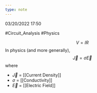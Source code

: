 ```yaml
---
type: note
---
```

03/20/2022 17:50

  #Circuit_Analysis #Physics 


$$
V=IR
$$
In physics (and more generally),
$$
\vec{J}=\sigma\vec{E}
$$
where
- $\vec J$ = [[Current Density]] 
- $\sigma$ = [[Conductivity]] 
- $\vec E$ = [[Electric Field]]
